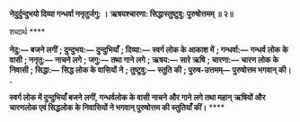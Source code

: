 **नेदुर्दुन्दुभयो दिव्या गन्धर्वा ननृतुर्जगु: ।** **ऋषयश्चारणा: सिद्धास्तुष्टुवु: पुरुषोत्तमम् ॥ २॥** 

शब्दार्थ **** 

**नेदु:—** **बजने लगीं** **; दुन्दुभय:—** **दुन्दुभियाँ** **; दिव्या:—** **स्वर्ग लोक के आकाश में** **; गन्धर्वा:—** **गन्धर्व लोक के वासी** **; ननृतु:—** **नाचने लगे** **; जगु:—** **तथा गाने लगे** **; ऋषय:—** **सारे ऋषि** **; चारणा:—** **चारण लोक के निवासी** **; सिद्धा:—** **सिद्ध लोक के वासियों** **ने** **; तुष्टुवु:—** **स्तुति की** **; पुरुष-उत्तमम्—** **पुरुषोत्तम भगवान् की।** **.** 

**स्वर्ग लोक में दुन्दुभियाँ बजने लगीं, गन्धर्वलोक के वासी नाचने और गाने लगे तथा महान्** **ऋषियों और चारणलोक एवं सिद्धलोक के निवासियों ने भगवान् पुरुषोत्तम की स्तुतियाँ कीं।** **** 